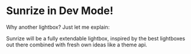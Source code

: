 # Sunrize in Dev Mode! #

Why another lightbox? Just let me explain:

Sunrize will be a fully extendable lightbox, inspired by the best lightboxes out there combined with fresh own ideas like a theme api.